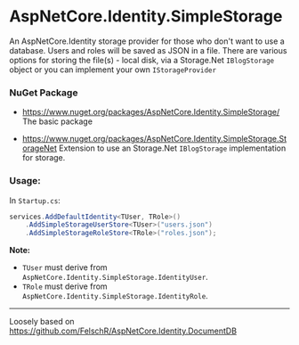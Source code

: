 # AspNetCore.Identity.SimpleStorage

An AspNetCore.Identity storage provider for those who don't want to use a database. Users and roles will be saved as JSON in a file. There are various options for storing the file(s) - local disk, via a Storage.Net `IBlogStorage` object or you can implement your own `IStorageProvider`

### NuGet Package
- https://www.nuget.org/packages/AspNetCore.Identity.SimpleStorage/
  The basic package

- https://www.nuget.org/packages/AspNetCore.Identity.SimpleStorage.StorageNet
  Extension to use an Storage.Net `IBlogStorage` implementation for storage.

### Usage:
In `Startup.cs`:
```c#
services.AddDefaultIdentity<TUser, TRole>()
	.AddSimpleStorageUserStore<TUser>("users.json")
	.AddSimpleStorageRoleStore<TRole>("roles.json");
```

**Note:**
- `TUser` must derive from `AspNetCore.Identity.SimpleStorage.IdentityUser`.
- `TRole` must derive from `AspNetCore.Identity.SimpleStorage.IdentityRole`.

---
Loosely based on https://github.com/FelschR/AspNetCore.Identity.DocumentDB
